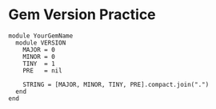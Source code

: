 # Gem Version Practice

```
module YourGemName
  module VERSION
    MAJOR = 0
    MINOR = 0
    TINY  = 1
    PRE   = nil

    STRING = [MAJOR, MINOR, TINY, PRE].compact.join(".")
  end
end
```